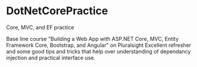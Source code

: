 # DotNetCorePractice
Core, MVC, and EF practice 

Base line course "Building a Web App with ASP.NET Core, MVC, Entity Framework Core, Bootstrap, and Angular" on Pluralsight
Excellent refresher and some good tips and tricks that help over understanding of dependancy injection and practical interface use. 
